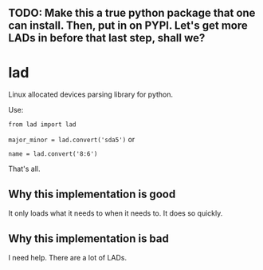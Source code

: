 ## TODO: Make this a true python package that one can install. Then, put in on PYPI. Let's get more LADs in before that last step, shall we?

# lad

Linux allocated devices parsing library for python.

Use:

`from lad import lad`

`major_minor = lad.convert('sda5')` or

`name = lad.convert('8:6')`

That's all.

## Why this implementation is good

It only loads what it needs to when it needs to. It does so quickly.

## Why this implementation is bad

I need help. There are a lot of LADs.
